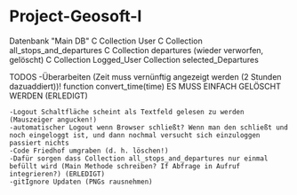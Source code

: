 # Project-Geosoft-I
Datenbank "Main DB"
    C Collection User
    C Collection all_stops_and_departures
    C Collection departures (wieder verworfen, gelöscht)
    C Collection Logged_User
    Collection selected_Departures



TODOS
    -Überarbeiten (Zeit muss vernünftig angezeigt werden (2 Stunden dazuaddiert))! function convert_time(time) ES MUSS EINFACH GELÖSCHT WERDEN (ERLEDIGT)
  
    -Logout Schaltfläche scheint als Textfeld gelesen zu werden (Mauszeiger angucken!)
    -automatischer Logout wenn Browser schließt? Wenn man den schließt und noch eingeloggt ist, und dann nochmal versucht sich einzuloggen passiert nichts 
    -Code Friedhof umgraben (d. h. löschen!)
    -Dafür sorgen dass Collection all_stops_and_departures nur einmal befüllt wird (Main Methode schreiben? If Abfrage in Aufruf integrieren?) (ERLEDIGT)
    -gitIgnore Updaten (PNGs rausnehmen)
